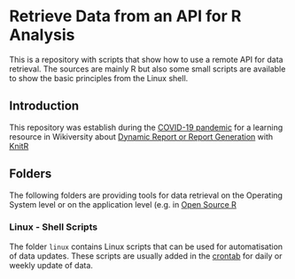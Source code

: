 # Retrieve Data from an API for R Analysis
This is a repository with scripts that show how to use a remote API for data retrieval. The sources are mainly R but also some small scripts are available to show the basic principles from the Linux shell.

## Introduction
This repository was establish during the [COVID-19 pandemic](https://en.wikiversity.org/wiki/COVID-19) for a learning resource in Wikiversity  about [Dynamic Report or Report Generation](https://en.wikiversity.org/wiki/Dynamic_Document_Generation) with [KnitR](https://en.wikiversity.org/wiki/KnitR)

## Folders
The following folders are providing tools for data retrieval on the Operating System level or on the application level (e.g. in [Open Source R]()

### Linux - Shell Scripts
The folder `linux` contains Linux scripts that can be used for automatisation of data updates. These scripts are usually added in the [crontab](https://linuxhandbook.com/crontab/) for daily or weekly update of data.
